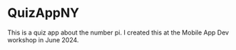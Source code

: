 # QuizAppNY
This is a quiz app about the number pi. 
I created this at the Mobile App Dev workshop in June 2024.
